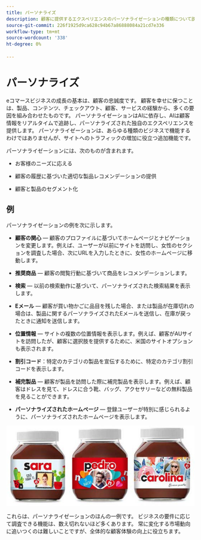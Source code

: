 ```yaml
---
title: パーソナライズ
description: 顧客に提供するエクスペリエンスのパーソナライゼーションの種類について説明します。
source-git-commit: 226f1925d9ca628c94b67a86888084a21cd7e336
workflow-type: tm+mt
source-wordcount: '338'
ht-degree: 0%

---
```



# パーソナライズ

eコマースビジネスの成長の基本は、顧客の忠誠度です。 顧客を幸せに保つことは、製品、コンテンツ、チェックアウト、顧客、サービスの経験から、多くの要因を組み合わせたものです。 パーソナライゼーションはAIに依存し、AIは顧客情報をリアルタイムで追跡し、パーソナライズされた独自のエクスペリエンスを提供します。 パーソナライゼーションは、あらゆる種類のビジネスで機能するわけではありませんが、サイトへのトラフィックの増加に役立つ追加機能です。

パーソナライゼーションには、次のものが含まれます。

- お客様のニーズに応える

- 顧客の履歴に基づいた適切な製品レコメンデーションの提供

- 顧客と製品のセグメント化

## 例

パーソナライゼーションの例を次に示します。

- **顧客の関心** — 顧客のプロファイルに基づいてホームページとナビゲーションを変更します。例えば、ユーザーが以前にサイトを訪問し、女性のセクションを調査した場合、次にURLを入力したときに、女性のホームページに移動します。

- **推奨商品** — 顧客の閲覧行動に基づいて商品をレコメンデーションします。

- **検索** — 以前の検索動作に基づいて、パーソナライズされた検索結果を表示します。

- **Eメール** — 顧客が買い物かごに品目を残した場合、または製品が在庫切れの場合は、製品に関するパーソナライズされたEメールを送信し、在庫が戻ったときに通知を送信します。

- **位置情報** — サイトの複数の位置情報を表示します。例えば、顧客がAUサイトを訪問したが、顧客に選択肢を提供するために、米国のサイトオプションも表示されます。

- **割引コード**：特定のカテゴリの製品を宣伝するために、特定のカテゴリ割引コードを表示します。

- **補完製品** — 顧客が製品を訪問した際に補完製品を表示します。例えば、顧客はドレスを見て、ドレスに合う靴、バッグ、アクセサリーなどの無料製品を見ることができます。

- **パーソナライズされたホームページ** — 登録ユーザーが特別に感じられるように、パーソナライズされたホームページを表示します。

![パーソナライズされた製品の例](../../assets/playbooks/personalization-example.png)

これらは、パーソナライゼーションのほんの一例です。 ビジネスの要件に応じて調査できる機能は、数え切れないほど多くあります。 常に変化する市場動向に追いつくのは難しいことですが、全体的な顧客体験の向上に役立ちます。
